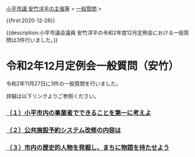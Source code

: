 <p class="breadcrumbs"><a href="../../../index.md">小平市議 安竹洋平の主張等</a> > <a href="../../index.md">一般質問</a> > 

{{first:2020-12-28}}

{{description:小平市議会議員 安竹洋平の令和2年度12月定例会における一般質問は3件行いました。}}

# 令和2年12月定例会一般質問（安竹）

令和2年11月27日に3件の一般質問を行いました。

詳細は以下リンクよりご参照ください。

### [（１）小平市内の事業者でできることを第一に考えよ](./1-kodaira-first.md)

### [（２）公共施設予約システム改修の内容は](./2-koukyou-sisetu-naiyou.md)

### [（３）市内の歴史的人物を発掘し、まちに物語を持たせよう](./3-machi-story.md)